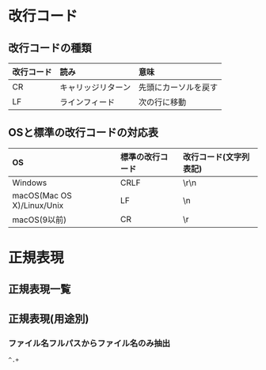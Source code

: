 # 改行コード
## 改行コードの種類
|改行コード|読み|意味|
|:--|:--|:--|
|CR|キャリッジリターン|先頭にカーソルを戻す|
|LF|ラインフィード|次の行に移動|
## OSと標準の改行コードの対応表
|OS|標準の改行コード|改行コード(文字列表記)|
|:--|:--|:--|
|Windows|CRLF|\r\n|
|macOS(Mac OS X)/Linux/Unix|LF|\n|
|macOS(9以前)|CR|\r|
# 正規表現
## 正規表現一覧
## 正規表現(用途別)
### ファイル名フルパスからファイル名のみ抽出
```
^.+
```